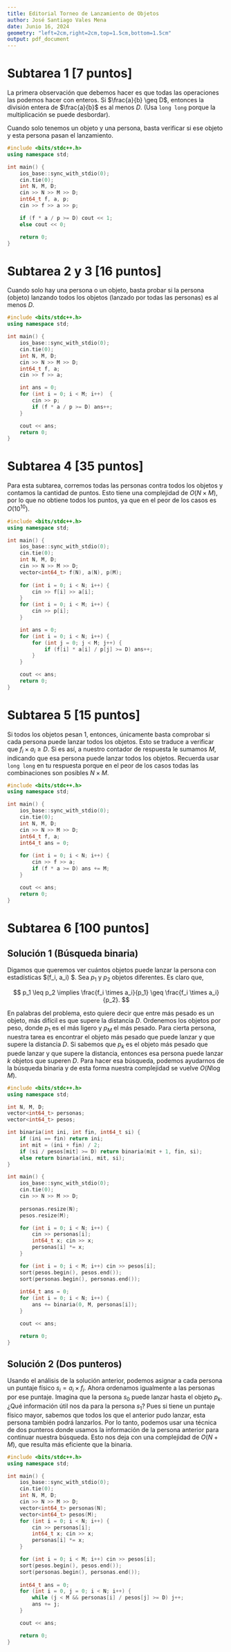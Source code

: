 ```yaml
---
title: Editorial Torneo de Lanzamiento de Objetos
author: José Santiago Vales Mena
date: Junio 16, 2024
geometry: "left=2cm,right=2cm,top=1.5cm,bottom=1.5cm"
output: pdf_document
---
```


# Subtarea 1 [7 puntos]

La primera observación que debemos hacer es que todas las operaciones las podemos hacer con enteros. Si  $\frac{a}{b} \geq D$, entonces la división entera de  $\frac{a}{b}$ es al menos  $D$. (Usa `long long` porque la multiplicación se puede desbordar).

Cuando solo tenemos un objeto y una persona, basta verificar si ese objeto y esta persona pasan el lanzamiento.

```cpp
#include <bits/stdc++.h>
using namespace std;

int main() {
    ios_base::sync_with_stdio(0);
    cin.tie(0);
    int N, M, D;
    cin >> N >> M >> D;
    int64_t f, a, p;
    cin >> f >> a >> p;

    if (f * a / p >= D) cout << 1;
    else cout << 0;

    return 0;
}
```

# Subtarea 2 y 3 [16 puntos]

Cuando solo hay una persona o un objeto, basta probar si la persona (objeto) lanzando todos los objetos (lanzado por todas las personas) es al menos $D$.

```cpp
#include <bits/stdc++.h>
using namespace std;

int main() {
    ios_base::sync_with_stdio(0);
    cin.tie(0);
    int N, M, D;
    cin >> N >> M >> D;
    int64_t f, a;
    cin >> f >> a;

    int ans = 0;
    for (int i = 0; i < M; i++)  {
        cin >> p;
        if (f * a / p >= D) ans++;
    }

    cout << ans;
    return 0;
}
```

# Subtarea 4 [35 puntos]

Para esta subtarea, corremos todas las personas contra todos los objetos y contamos la cantidad de puntos. Esto tiene una complejidad de $O(N \times M)$, por lo que no obtiene todos los puntos, ya que en el peor de los casos es $O(10^{10})$.

```cpp
#include <bits/stdc++.h>
using namespace std;

int main() {
    ios_base::sync_with_stdio(0);
    cin.tie(0);
    int N, M, D;
    cin >> N >> M >> D;
    vector<int64_t> f(N), a(N), p(M);
    
    for (int i = 0; i < N; i++) {
        cin >> f[i] >> a[i];
    }
    for (int i = 0; i < M; i++) {
        cin >> p[i];
    }

    int ans = 0;
    for (int i = 0; i < N; i++) {
        for (int j = 0; j < M; j++) {
            if (f[i] * a[i] / p[j] >= D) ans++;
        }
    } 

    cout << ans;
    return 0;
}
```

# Subtarea 5 [15 puntos]

Si todos los objetos pesan 1, entonces, únicamente basta comprobar si cada persona puede lanzar todos los objetos. Esto se traduce a verificar que $f_i \times a_i \geq D$. Si es así, a nuestro contador de respuesta le sumamos $M$, indicando que esa persona puede lanzar todos los objetos. Recuerda usar `long long` en tu respuesta porque en el peor de los casos todas las combinaciones son posibles $N \times M$.

```cpp
#include <bits/stdc++.h>
using namespace std;

int main() {
    ios_base::sync_with_stdio(0);
    cin.tie(0);
    int N, M, D;
    cin >> N >> M >> D;
    int64_t f, a;
    int64_t ans = 0;
    
    for (int i = 0; i < N; i++) {
        cin >> f >> a;
        if (f * a >= D) ans += M;
    }

    cout << ans;
    return 0;
}
```

# Subtarea 6 [100 puntos]

## Solución 1 (Búsqueda binaria)

Digamos que queremos ver cuántos objetos puede lanzar la persona con estadísticas $(f_i, a_i) $. Sea $p_1$ y  $p_2$ objetos diferentes. Es claro que,

$$
p_1 \leq p_2 \implies \frac{f_i \times a_i}{p_1} \geq \frac{f_i \times a_i}{p_2}.
$$

En palabras del problema, esto quiere decir que entre más pesado es un objeto, más difícil es que supere la distancia $D$. Ordenemos los objetos por peso, donde $p_1$ es el más ligero y $p_M$ el más pesado. Para cierta persona, nuestra tarea es encontrar el objeto más pesado que puede lanzar y que supere la distancia $D$. Si sabemos que $p_k$ es el objeto más pesado que puede lanzar y que supere la distancia, entonces esa persona puede lanzar $k$ objetos que superen $D$. Para hacer esa búsqueda, podemos ayudarnos de la búsqueda binaria y de esta forma nuestra complejidad se vuelve $O(N \log M)$.

```cpp
#include <bits/stdc++.h>
using namespace std;

int N, M, D;
vector<int64_t> personas;
vector<int64_t> pesos;

int binaria(int ini, int fin, int64_t si) {
    if (ini == fin) return ini;
    int mit = (ini + fin) / 2;
    if (si / pesos[mit] >= D) return binaria(mit + 1, fin, si);
    else return binaria(ini, mit, si);
}

int main() {
    ios_base::sync_with_stdio(0);
    cin.tie(0);
    cin >> N >> M >> D;
    
    personas.resize(N);
    pesos.resize(M);

    for (int i = 0; i < N; i++) {
        cin >> personas[i];
        int64_t x; cin >> x;
        personas[i] *= x;
    }

    for (int i = 0; i < M; i++) cin >> pesos[i];
    sort(pesos.begin(), pesos.end());
    sort(personas.begin(), personas.end());
    
    int64_t ans = 0;
    for (int i = 0; i < N; i++) {
        ans += binaria(0, M, personas[i]);
    }

    cout << ans;

    return 0;
}
```

## Solución 2 (Dos punteros)

Usando el análisis de la solución anterior, podemos asignar a cada persona un puntaje físico $s_i = a_i \times f_i$. Ahora ordenamos igualmente a las personas por ese puntaje. Imagina que la persona $s_0$ puede lanzar hasta el objeto $p_k$. ¿Qué información útil nos da para la persona $s_1$? Pues si tiene un puntaje físico mayor, sabemos que todos los que el anterior pudo lanzar, esta persona también podrá lanzarlos. Por lo tanto, podemos usar una técnica de dos punteros donde usamos la información de la persona anterior para continuar nuestra búsqueda. Esto nos deja con una complejidad de $O(N + M)$, que resulta más eficiente que la binaria.

```cpp
#include <bits/stdc++.h>
using namespace std;

int main() {
    ios_base::sync_with_stdio(0);
    cin.tie(0);
    int N, M, D;
    cin >> N >> M >> D;
    vector<int64_t> personas(N);
    vector<int64_t> pesos(M);
    for (int i = 0; i < N; i++) {
        cin >> personas[i];
        int64_t x; cin >> x;
        personas[i] *= x;
    }

    for (int i = 0; i < M; i++) cin >> pesos[i];
    sort(pesos.begin(), pesos.end());
    sort(personas.begin(), personas.end());
    
    int64_t ans = 0;
    for (int i = 0, j = 0; i < N; i++) {
        while (j < M && personas[i] / pesos[j] >= D) j++;
        ans += j;
    }

    cout << ans;

    return 0;
}
```